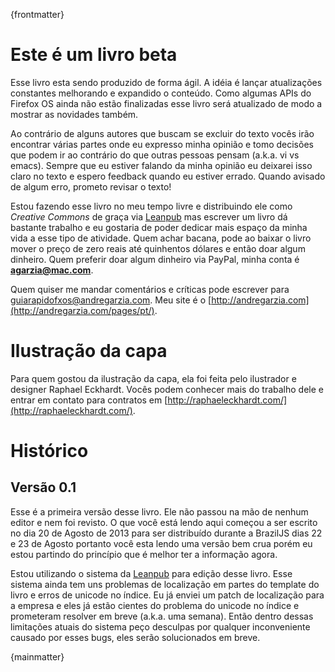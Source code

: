 {frontmatter}

# Este é um livro beta

Esse livro esta sendo produzido de forma ágil. A idéia é lançar atualizações constantes melhorando e expandido o conteúdo. Como algumas APIs do Firefox OS ainda não estão finalizadas esse livro será atualizado de modo a mostrar as novidades também.

Ao contrário de alguns autores que buscam se excluir do texto vocês irão encontrar várias partes onde eu expresso minha opinião e tomo decisões que podem ir ao contrário do que outras pessoas pensam (a.k.a. vi vs emacs). Sempre que eu estiver falando da minha opinião eu deixarei isso claro no texto e espero feedback quando eu estiver errado. Quando avisado de algum erro, prometo revisar o texto!

Estou fazendo esse livro no meu tempo livre e distribuindo ele como *Creative Commons* de graça via [Leanpub](http://leanpub.com) mas escrever um livro dá bastante trabalho e eu gostaria de poder dedicar mais espaço da minha vida a esse tipo de atividade. Quem achar bacana, pode ao baixar o livro mover o preço de zero reais até quinhentos dólares e então doar algum dinheiro. Quem preferir doar algum dinheiro via PayPal, minha conta é **agarzia@mac.com**. 

Quem quiser me mandar comentários e críticas pode escrever para [guiarapidofxos@andregarzia.com](mailto:guiarapidofxos@andregarzia.com). Meu site é o [http://andregarzia.com](http://andregarzia.com/pages/pt/).

# Ilustração da capa

Para quem gostou da ilustração da capa, ela foi feita pelo ilustrador e designer Raphael Eckhardt. Vocês podem conhecer mais do trabalho dele e entrar em contato para contratos em [http://raphaeleckhardt.com/](http://raphaeleckhardt.com/).

# Histórico

## Versão 0.1

Esse é a primeira versão desse livro. Ele não passou na mão de nenhum editor e nem foi revisto. O que você está lendo aqui começou a ser escrito no dia 20 de Agosto de 2013 para ser distribuído durante a BrazilJS dias 22 e 23 de Agosto portanto você esta lendo uma versão bem crua porém eu estou partindo do princípio que é melhor ter a informação agora.

Estou utilizando o sistema da [Leanpub](http://leanpub.com) para edição desse livro. Esse sistema ainda tem uns problemas de localização em partes do template do livro e erros de unicode no índice. Eu já enviei um patch de localização para a empresa e eles já estão cientes do problema do unicode no índice e prometeram resolver em breve (a.k.a. uma semana). Então dentro dessas limitações atuais do sistema peço desculpas por qualquer inconveniente causado por esses bugs, eles serão solucionados em breve.

{mainmatter}